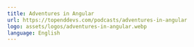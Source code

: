 ```yaml
---
title: Adventures in Angular
url: https://topenddevs.com/podcasts/adventures-in-angular
logo: assets/logos/adventures-in-angular.webp
language: English
---
```

